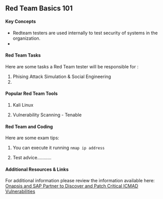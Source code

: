 ## Red Team Basics 101

#### Key Concepts

- Redteam testers are used internally to test security of systems in the organization. 
- 


#### Red Team Tasks

Here are some tasks a Red Team tester will be responsible for :

   
1. Phising Attack Simulation & Social Engineering
2. 

#### Popular Red Team Tools

1. Kali Linux

2. Vulnerability Scanning - Tenable

#### Red Team and Coding

Here are some exam tips:

1. You can execute it running `nmap ip address`

2. Test advice...........


#### Additional Resources & Links

For additional information please review the information available here: [Onapsis and SAP Partner to Discover and Patch Critical ICMAD Vulnerabilities](https://onapsis.com/icmad-sap-cybersecurity-vulnerabilities?utm_campaign=2022-Q1-global-ICM-campaign-page&utm_medium=referral&utm_source=github&utm_content=internal-link)




